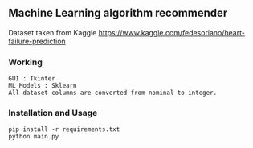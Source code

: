 ## Machine Learning algorithm recommender

Dataset taken from Kaggle
https://www.kaggle.com/fedesoriano/heart-failure-prediction

### Working

```
GUI : Tkinter
ML Models : Sklearn
All dataset columns are converted from nominal to integer.
```

### Installation and Usage

```
pip install -r requirements.txt
python main.py
```